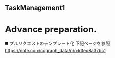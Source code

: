 ## TaskManagement1

# Advance preparation.
◼️ プルリクエストのテンプレート化
下記ページを参照
https://note.com/cograph_data/n/n6dfed8a37bc1
